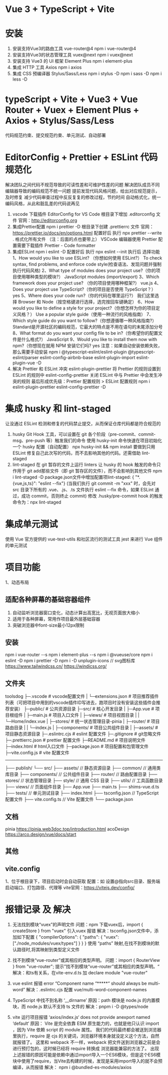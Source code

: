 # Vue 3 + TypeScript + Vite

# 安装

1. 安装支持Vue3的路由工具 vue-router@4
   npm i vue-router@4
2. 安装支持Vue3的状态管理工具 vuex@next
   npm i vuex@next
3. 安装支持 Vue3 的 UI 框架 Element Plus
   npm i element-plus
4. 集成 HTTP 工具 Axios
   npm i axios
5. 集成 CSS 预编译器 Stylus/Sass/Less
   npm i stylus -D
   npm i sass -D
   npm i less -D

# typeScript + Vite + Vue3 + Vue Router + Vuex + Element Plus + Axios + Stylus/Sass/Less

代码规范约束、提交规范约束、单元测试、自动部署

# EditorConfig + Prettier + ESLint 代码规范化

解决团队之间代码不规范导致的可读性差和可维护性差的问题
解决团队成员不同编辑器导致的编码规范不统一问题
提前发现代码风格问题，给出对应规范提示，及时修复
减少代码审查过程中反反复复的修改过程，节约时间
自动格式化，统一编码风格，从此和脏乱差的代码说再见

1. vscode 下载插件 EditorConfig for VS Code
   根目录下增加 .editorconfig 文件
   官网：http://editorconfig.org
2. 集成Prettier配置
   npm i prettier -D
   根目录下创建 .prettierrc 文件
   官网：https://prettier.io/docs/en/options.html
   配置好后 执行 npx prettier --write . 格式化所有文件 （注：后面的点也要带上）
   VSCode 编辑器使用 Prettier 配置需要下载插件 Prettier - Code formatter
3. 集成ESLint
   npm i eslint -D
   配置好后 执行 npx eslint --init
   执行后 选择功能
   1、How would you like to use ESLint? （你想如何使用 ESLint?）
   To check syntax, find problems, and enforce code style(检查语法、发现问题并强制执行代码风格)
   2、What type of modules does your project use?（你的项目使用哪种类型的模块?）
   JavaScript modules (import/export)
   3、Which framework does your project use? （你的项目使用哪种框架?）
   vue.js
   4、Does your project use TypeScript?（你的项目是否使用 TypeScript？）
   yes
   5、Where does your code run?（你的代码在哪里运行?）
   我们这里选择 Browser 和 Node（按空格键进行选择，选完按回车键确定）
   6、How would you like to define a style for your project?（你想怎样为你的项目定义风格？）
   Use a popular style guide（使用一种流行的风格指南）
   7、Which style guide do you want to follow?（你想遵循哪一种风格指南?）
   Standard是开源社区的编码规范，它最大的特点是不用在语句的末尾添加分号
   8、What format do you want your config file to be in?（你希望你的配置文件是什么格式?）
   JavaScript
   9、Would you like to install them now with npm?（你想现在就用 NPM 安装它们吗?
   yes
   注意：如果自动安装依赖失败，那么需要手动安装
   npm i @typescript-eslint/eslint-plugin @typescript-eslint/parser eslint-config-airbnb-base eslint-plugin-import eslint-plugin-vue -D
4. 解决 Prettier 和 ESLint 冲突
    eslint-plugin-prettier 将 Prettier 的规则设置到 ESLint 的规则中
    eslint-config-prettier 关闭 ESLint 中与 Prettier 中会发生冲突的规则
    最后形成优先级：Prettier 配置规则 > ESLint 配置规则
    npm i eslint-plugin-prettier eslint-config-prettier -D

# 集成 husky 和 lint-staged
  让没通过 ESLint 检测和修复的代码禁止提交，从而保证仓库代码都是符合规范的
1. husky
  Git Hook 工具，可以设置在 git 各个阶段（pre-commit、commit-msg、pre-push 等）触发我们的命令
  使用 husky-init 命令快速在项目初始化一个 husky 配置（自动配置）
  npx husky-init && npm install
  要做到只用 ESLint 修复自己此次写的代码，而不去影响其他的代码。还需借助 lint-staged 
2. lint-staged
  在 git 暂存的文件上运行 linters
  让 husky 的 hook 触发的命令只作用于 git add那些文件（即 git 暂存区的文件），而不会影响到其他文件
  npm i lint-staged -D
  package.json文件中增加配置项lint-staged: { "*.{vue,js,ts}": "eslint --fix"} 
    (当我们执行 git commit -m "xxx" 时，会先对 src 目录下所有的 .vue、.js、.ts 文件执行 eslint --fix 命令，如果 ESLint 通过，成功 commit，否则终止 commit)
  修改 .husky/pre-commit hook 的触发命令为：npx lint-staged

# 集成单元测试
  使用 Vue 官方提供的 vue-test-utils 和社区流行的测试工具 jest 来进行 Vue 组件的单元测试

# 项目功能

1、动态布局

## 适配各种屏幕的基础容器组件

1. 自动监听浏览器窗口变化，动态计算出高宽比，无视页面放大缩小
2. 适用于各种屏幕，常用作项目最外层基础容器
3. 突破浏览器中font-size最小12px限制

## 安装

npm i vue-router --s
npm i element-plus --s
npm i @vueuse/core
npm i eslint -D
npm i prettier -D
npm i -D unplugin-icons // svg图标库
https://www.tailwindcss.cn/
https://windicss.org/

## 文件夹

toolsdog
├─.vscode # vscode配置文件
| └─extensions.json # 项目推荐插件列表（可把项目中用到的vscode插件ID写进去，跑项目时没有安装这些插件会推荐安装）
├─public/ # 公共资源目录
├─src/ # 核心开发目录
| ├─App.vue # 项目根组件
| ├─main.js # 项目入口文件
| ├─views/ # 项目视图目录
| | └─Home/index.vue
| ├─stores/ # 统一状态管理目录-pinia
| ├─router/ # 项目路由目录
| | └─index.js
| ├─components/ # 项目公共组件目录
| ├─assets/ # 项目静态资源目录
├─.eslintrc.cjs # eslint 配置文件
├─.gitignore # git忽略文件
├─.prettierrc.json # prettier 配置文件
├─README.md # 项目说明文件
├─index.html # html入口文件
├─package.json # 项目配置和包管理文件
├─vite.config.js # vite 配置文件

---

├── publish/
└── src/
├── assets/ // 静态资源目录
├── common/ // 通用类库目录
├── components/ // 公共组件目录
├── router/ // 路由配置目录
├── stores/ // 状态管理目录
├── style/ // 通用 CSS 目录
├── utils/ // 工具函数目录
├── views/ // 页面组件目录
├── App.vue
├── main.ts
├── shims-vue.d.ts
├── tests/ // 单元测试目录
├── index.html
├── tsconfig.json // TypeScript 配置文件
├── vite.config.ts // Vite 配置文件
└── package.json

## 文档

pinia https://pinia.web3doc.top/introduction.html
acoDesign https://arco.design/vue/docs/start

## 其他


## vite.config

1、位于根目录下，项目启动时会自动获取
配置：如 设置@指向src目录、服务端启动端口、打包路径、代理等
vite官网：https://vitejs.dev/config/

# 报错记录 及 解决

1. 无法找到模块“vuex”的声明文件
   问题：npm 下载vuex后，import { createStore } from "vuex" 引入vuex 报错
   解决：tsconfig.json文件中，添加如下配置
   {
    "compilerOptions": {
      "paths": {
        "vuex": ["./node_modules/vuex/types"]
      }
    }
   }
   使用 “paths” 映射,在找不到模块的默认路径时,将其映射到类型定义文件

2. 找不到模块“vue-router”或其相应的类型声明。
  问题：import { RouterView } from "vue-router"; 提示”找不到模块“vue-router”或其相应的类型声明。“
  解决：和ts有关系，在vite-env.d.ts 加 declare module "vue-router"

3. vue eslint 报错 error “Component name “*****“ should always be multi-word”
  解决：.eslintrc.cjs 配置 vue/multi-word-component-names

4. TypeScript 中找不到名称 ‘__dirname’
  原因：path 模块是 node.js 的内置模块，而 node.js 默认不支持 ts 文件的
  解决：pnpm i -D @types/node

5. vite 运行项目报错 ‘axios/index.js‘ does not provide anexport named ‘default‘
  原因： Vite 是完全依靠 ESM 原生能力的，也就是他只认识 import ，因为 Vite 依赖 script 的 module 属性。
  我们的代码最终都会被送到浏览器里执行，require 是 cjs 的关键词，浏览器环境本身就没定义这个方法，自然就报错了。
  这里和 webpack 不一样，webpack 把文件送到浏览器之前是会进行预打包的，这时候已经将 require 转换成 浏览器能兼容的方法了。
  出现上述报错的原因可能是依赖中通过import导入一个ES6模块，但是这个ES6模块中使用了require，当Vite去构建的时候，发现是采用import导入的就不会预编译，从而报错
  解决： npm i @bundled-es-modules/axios
